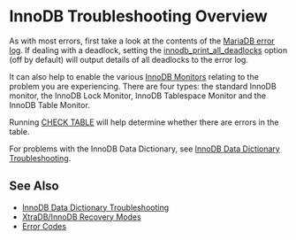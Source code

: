 # InnoDB Troubleshooting Overview

As with most errors, first take a look at the contents of the [MariaDB error log](/mariadb-administration/server-monitoring-logs/error-log). If dealing with a deadlock, setting the [innodb_print_all_deadlocks](/kb/en/xtradbinnodb-server-system-variables/#innodb_print_all_deadlocks) option (off by default) will output details of all deadlocks to the error log.

It can also help to enable the various [InnoDB Monitors](/columns-storage-engines-and-plugins/storage-engines/innodb/xtradb-innodb-monitors) relating to the problem you are experiencing. There are four types: the standard InnoDB monitor, the InnoDB Lock Monitor, InnoDB Tablespace Monitor and the InnoDB Table Monitor.

Running [CHECK TABLE](/sql-statements-structure/sql-statements/table-statements/check-table) will help determine whether there are errors in the table.

For problems with the InnoDB Data Dictionary, see [InnoDB Data Dictionary Troubleshooting](/columns-storage-engines-and-plugins/storage-engines/innodb/innodb-troubleshooting/innodb-data-dictionary-troubleshooting).

## See Also

- [InnoDB Data Dictionary Troubleshooting](/columns-storage-engines-and-plugins/storage-engines/innodb/innodb-troubleshooting/innodb-data-dictionary-troubleshooting)
- [XtraDB/InnoDB Recovery Modes](/kb/en/xtradbinnodb-recovery-modes/)
- [Error Codes](/kb/en/error-codes/)